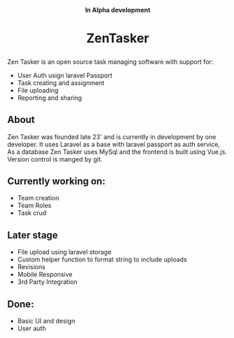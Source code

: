 #### <p align="center">In Alpha development</p>
# <p align="center" >ZenTasker</p>
Zen Tasker is an open source task managing software with support for:
* User Auth usign laravel Passport
* Task creating and assignment
* File uploading
* Reporting and sharing

## About
Zen Tasker was founded late 23' and is currently in development by one developer.
It uses Laravel as a base with laravel passport as auth service, As a database Zen Tasker uses MySql and the frontend
is built using Vue.js. Version control is manged by git.

## Currently working on:
* Team creation
* Team Roles
* Task crud

## Later stage
* File upload using laravel storage 
* Custom helper function to format string to include uploads
* Revisions
* Mobile Responsive
* 3rd Party Integration

## Done:
* Basic UI and design
* User auth

